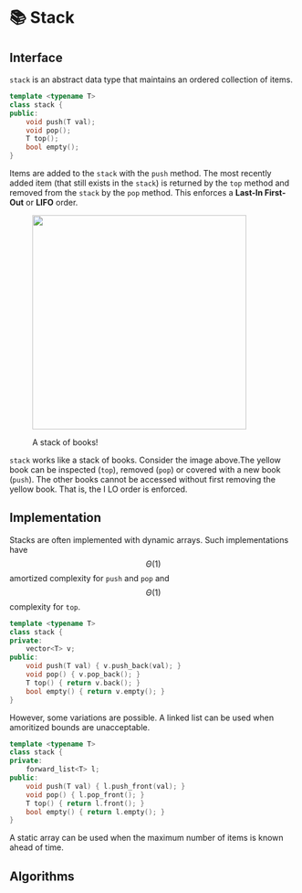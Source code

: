 # 📚 Stack

## Interface

`stack` is an abstract data type that maintains an ordered collection of items.&#x20;

```cpp
template <typename T>
class stack {
public:
    void push(T val);
    void pop();
    T top();
    bool empty();
}
```

Items are added to the `stack` with the `push` method. The most recently added item (that still exists in the `stack`) is returned by the `top` method and removed from the `stack` by the `pop` method. This enforces a **Last-In First-Out** or **LIFO** order.&#x20;

<figure><img src=".gitbook/assets/image-from-rawpixel-id-6436496-original (1).png" alt="" width="375"><figcaption><p>A stack of books!</p></figcaption></figure>

`stack` works like a stack of books. Consider the image above.The yellow book can be inspected (`top`), removed (`pop`) or covered with a new book (`push`).  The  other books cannot be accessed without first removing the yellow book. That is, the  I LO order is enforced.&#x20;

## Implementation

Stacks are often implemented with dynamic arrays. Such implementations have $$\Theta(1)$$ amortized complexity for `push` and `pop` and $$\Theta(1)$$ complexity for `top`.

```cpp
template <typename T>
class stack {
private:
    vector<T> v;
public:
    void push(T val) { v.push_back(val); }
    void pop() { v.pop_back(); }
    T top() { return v.back(); }
    bool empty() { return v.empty(); }
}
```

However, some variations are possible. A linked list can be used when amoritized bounds are unacceptable.

```cpp
template <typename T>
class stack {
private:
    forward_list<T> l;
public:
    void push(T val) { l.push_front(val); }
    void pop() { l.pop_front(); }
    T top() { return l.front(); }
    bool empty() { return l.empty(); }
}
```

A static array can be used when the maximum number of items is known ahead of time.

## Algorithms
